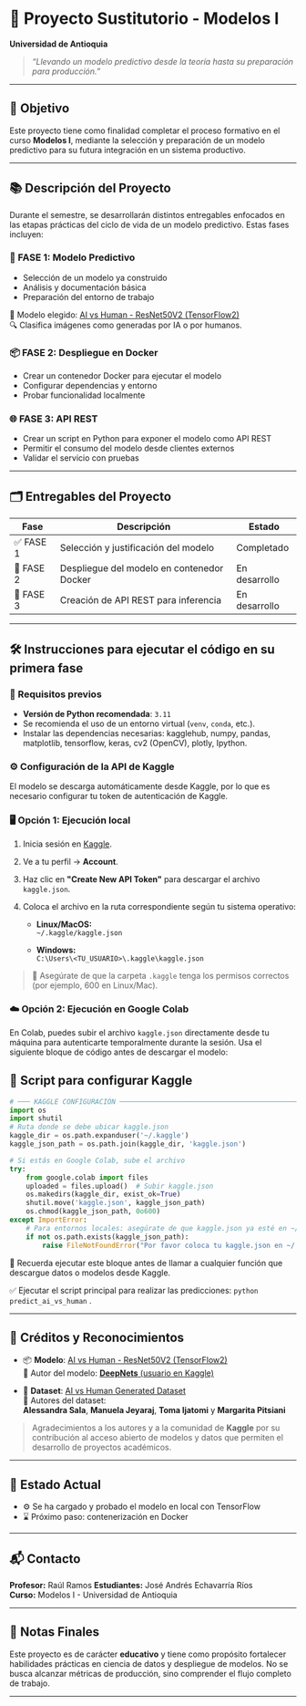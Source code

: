 # 🧠 Proyecto Sustitutorio - Modelos I  
**Universidad de Antioquia**

> _“Llevando un modelo predictivo desde la teoría hasta su preparación para producción.”_

---

## 🎯 Objetivo

Este proyecto tiene como finalidad completar el proceso formativo en el curso **Modelos I**, mediante la selección y preparación de un modelo predictivo para su futura integración en un sistema productivo.

---

## 📚 Descripción del Proyecto

Durante el semestre, se desarrollarán distintos entregables enfocados en las etapas prácticas del ciclo de vida de un modelo predictivo. Estas fases incluyen:

### 🚦 FASE 1: Modelo Predictivo
- Selección de un modelo ya construido
- Análisis y documentación básica
- Preparación del entorno de trabajo

📌 Modelo elegido: [AI vs Human - ResNet50V2 (TensorFlow2)](https://www.kaggle.com/models/utkarshsaxenadn/ai-vs-human/TensorFlow2/default/1)  
🔍 Clasifica imágenes como generadas por IA o por humanos.

### 📦 FASE 2: Despliegue en Docker
- Crear un contenedor Docker para ejecutar el modelo
- Configurar dependencias y entorno
- Probar funcionalidad localmente

### 🌐 FASE 3: API REST
- Crear un script en Python para exponer el modelo como API REST
- Permitir el consumo del modelo desde clientes externos
- Validar el servicio con pruebas

---

## 🗂️ Entregables del Proyecto

| Fase | Descripción | Estado |
|------|-------------|--------|
| ✅ FASE 1 | Selección y justificación del modelo | Completado |
| 🔧 FASE 2 | Despliegue del modelo en contenedor Docker | En desarrollo |
| 🔧 FASE 3 | Creación de API REST para inferencia | En desarrollo |

---

## 🛠️ Instrucciones para ejecutar el código en su primera fase

### 🐍 Requisitos previos

- **Versión de Python recomendada**: `3.11`
- Se recomienda el uso de un entorno virtual (`venv`, `conda`, etc.).
- Instalar las dependencias necesarias: kagglehub, numpy, pandas, matplotlib, tensorflow, keras, cv2 (OpenCV), plotly, Ipython.

### ⚙️ Configuración de la API de Kaggle

El modelo se descarga automáticamente desde Kaggle, por lo que es necesario configurar tu token de autenticación de Kaggle.

### 🖥️ Opción 1: Ejecución local

1. Inicia sesión en [Kaggle](https://www.kaggle.com/).
2. Ve a tu perfil → **Account**.
3. Haz clic en **"Create New API Token"** para descargar el archivo `kaggle.json`.
4. Coloca el archivo en la ruta correspondiente según tu sistema operativo:

   - **Linux/MacOS:**  
     `~/.kaggle/kaggle.json`

   - **Windows:**  
     `C:\Users\<TU_USUARIO>\.kaggle\kaggle.json`

> 🔐 Asegúrate de que la carpeta `.kaggle` tenga los permisos correctos (por ejemplo, 600 en Linux/Mac).

### ☁️ Opción 2: Ejecución en Google Colab

En Colab, puedes subir el archivo `kaggle.json` directamente desde tu máquina para autenticarte temporalmente durante la sesión. Usa el siguiente bloque de código antes de descargar el modelo:

## 📜 Script para configurar Kaggle 

```python
# ─── KAGGLE CONFIGURACIÓN ─────────────────────────────────────────────────────
import os
import shutil
# Ruta donde se debe ubicar kaggle.json
kaggle_dir = os.path.expanduser('~/.kaggle')
kaggle_json_path = os.path.join(kaggle_dir, 'kaggle.json')

# Si estás en Google Colab, sube el archivo
try:
    from google.colab import files
    uploaded = files.upload()  # Subir kaggle.json
    os.makedirs(kaggle_dir, exist_ok=True)
    shutil.move('kaggle.json', kaggle_json_path)
    os.chmod(kaggle_json_path, 0o600)
except ImportError:
    # Para entornos locales: asegúrate de que kaggle.json ya esté en ~/.kaggle/
    if not os.path.exists(kaggle_json_path):
        raise FileNotFoundError("Por favor coloca tu kaggle.json en ~/.kaggle/")
```

📌 Recuerda ejecutar este bloque antes de llamar a cualquier función que descargue datos o modelos desde Kaggle.

✅ Ejecutar el script principal para realizar las predicciones: ```python predict_ai_vs_human``` . 


---

## 👥 Créditos y Reconocimientos

- 📦 **Modelo**: [AI vs Human - ResNet50V2 (TensorFlow2)](https://www.kaggle.com/models/utkarshsaxenadn/ai-vs-human/TensorFlow2/default/1)  
  📌 Autor del modelo: [**DeepNets** (usuario en Kaggle)](https://www.kaggle.com/utkarshsaxenadn)

- 🧾 **Dataset**: [AI vs Human Generated Dataset](https://www.kaggle.com/datasets/alessandrasala79/ai-vs-human-generated-dataset)  
  👥 Autores del dataset:  
  **Alessandra Sala**, **Manuela Jeyaraj**, **Toma Ijatomi** y **Margarita Pitsiani**

> Agradecimientos a los autores y a la comunidad de **Kaggle** por su contribución al acceso abierto de modelos y datos que permiten el desarrollo de proyectos académicos.

---

## 🧪 Estado Actual

- ⚙️ Se ha cargado y probado el modelo en local con TensorFlow
- ⌛ Próximo paso: contenerización en Docker

---

## 📬 Contacto

**Profesor:** Raúl Ramos 
**Estudiantes:** José Andrés Echavarría Ríos  
**Curso:** Modelos I - Universidad de Antioquia

---

## 📌 Notas Finales

Este proyecto es de carácter **educativo** y tiene como propósito fortalecer habilidades prácticas en ciencia de datos y despliegue de modelos. No se busca alcanzar métricas de producción, sino comprender el flujo completo de trabajo.

---

